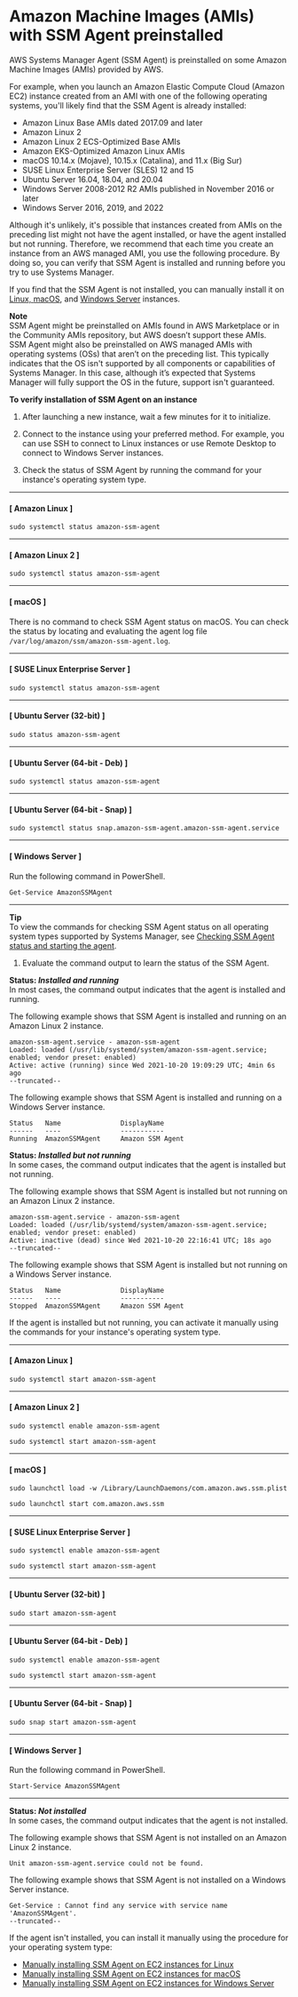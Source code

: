 # Amazon Machine Images \(AMIs\) with SSM Agent preinstalled<a name="ami-preinstalled-agent"></a>

AWS Systems Manager Agent \(SSM Agent\) is preinstalled on some Amazon Machine Images \(AMIs\) provided by AWS\.

For example, when you launch an Amazon Elastic Compute Cloud \(Amazon EC2\) instance created from an AMI with one of the following operating systems, you'll likely find that the SSM Agent is already installed:
+ Amazon Linux Base AMIs dated 2017\.09 and later
+ Amazon Linux 2
+ Amazon Linux 2 ECS\-Optimized Base AMIs
+ Amazon EKS\-Optimized Amazon Linux AMIs
+ macOS 10\.14\.x \(Mojave\), 10\.15\.x \(Catalina\), and 11\.x \(Big Sur\)
+ SUSE Linux Enterprise Server \(SLES\) 12 and 15
+ Ubuntu Server 16\.04, 18\.04, and 20\.04  
+ Windows Server 2008\-2012 R2 AMIs published in November 2016 or later
+ Windows Server 2016, 2019, and 2022

Although it's unlikely, it's possible that instances created from AMIs on the preceding list might not have the agent installed, or have the agent installed but not running\. Therefore, we recommend that each time you create an instance from an AWS managed AMI, you use the following procedure\. By doing so, you can verify that SSM Agent is installed and running before you try to use Systems Manager\.

If you find that the SSM Agent is not installed, you can manually install it on [Linux, ](sysman-manual-agent-install.md) [macOS](sysman-manual-agent-install-macos2.md), and [Windows Server](sysman-install-win.md) instances\. 

**Note**  
SSM Agent might be preinstalled on AMIs found in AWS Marketplace or in the Community AMIs repository, but AWS doesn’t support these AMIs\.  
SSM Agent might also be preinstalled on AWS managed AMIs with operating systems \(OSs\) that aren’t on the preceding list\. This typically indicates that the OS isn't supported by all components or capabilities of Systems Manager\. In this case, although it’s expected that Systems Manager will fully support the OS in the future, support isn't guaranteed\.

**To verify installation of SSM Agent on an instance**

1. After launching a new instance, wait a few minutes for it to initialize\.

1. Connect to the instance using your preferred method\. For example, you can use SSH to connect to Linux instances or use Remote Desktop to connect to Windows Server instances\.

1. Check the status of SSM Agent by running the command for your instance's operating system type\.

------
#### [ Amazon Linux ]

   `sudo systemctl status amazon-ssm-agent`

------
#### [ Amazon Linux 2 ]

   `sudo systemctl status amazon-ssm-agent`

------
#### [ macOS ]

   There is no command to check SSM Agent status on macOS\. You can check the status by locating and evaluating the agent log file `/var/log/amazon/ssm/amazon-ssm-agent.log`\.

------
#### [ SUSE Linux Enterprise Server ]

   `sudo systemctl status amazon-ssm-agent`

------
#### [ Ubuntu Server \(32\-bit\) ]

   `sudo status amazon-ssm-agent`

------
#### [ Ubuntu Server \(64\-bit \- Deb\) ]

   `sudo systemctl status amazon-ssm-agent`

------
#### [ Ubuntu Server \(64\-bit \- Snap\) ]

   `sudo systemctl status snap.amazon-ssm-agent.amazon-ssm-agent.service`

------
#### [ Windows Server ]

   Run the following command in PowerShell\.

   `Get-Service AmazonSSMAgent`

------
**Tip**  
To view the commands for checking SSM Agent status on all operating system types supported by Systems Manager, see [Checking SSM Agent status and starting the agent](ssm-agent-status-and-restart.md)\.

1. Evaluate the command output to learn the status of the SSM Agent\.

**Status: *Installed and running***  
In most cases, the command output indicates that the agent is installed and running\.

   The following example shows that SSM Agent is installed and running on an Amazon Linux 2 instance\.

   ```
   amazon-ssm-agent.service - amazon-ssm-agent
   Loaded: loaded (/usr/lib/systemd/system/amazon-ssm-agent.service; enabled; vendor preset: enabled)
   Active: active (running) since Wed 2021-10-20 19:09:29 UTC; 4min 6s ago
   --truncated--
   ```

   The following example shows that SSM Agent is installed and running on a Windows Server instance\.

   ```
   Status   Name               DisplayName
   ------   ----               -----------
   Running  AmazonSSMAgent     Amazon SSM Agent
   ```

**Status: *Installed but not running***  
In some cases, the command output indicates that the agent is installed but not running\.

   The following example shows that SSM Agent is installed but not running on an Amazon Linux 2 instance\.

   ```
   amazon-ssm-agent.service - amazon-ssm-agent
   Loaded: loaded (/usr/lib/systemd/system/amazon-ssm-agent.service; enabled; vendor preset: enabled)
   Active: inactive (dead) since Wed 2021-10-20 22:16:41 UTC; 18s ago
   --truncated--
   ```

   The following example shows that SSM Agent is installed but not running on a Windows Server instance\.

   ```
   Status   Name               DisplayName
   ------   ----               -----------
   Stopped  AmazonSSMAgent     Amazon SSM Agent
   ```

   If the agent is installed but not running, you can activate it manually using the commands for your instance's operating system type\.

------
#### [ Amazon Linux ]

   `sudo systemctl start amazon-ssm-agent`

------
#### [ Amazon Linux 2 ]

   `sudo systemctl enable amazon-ssm-agent`

   `sudo systemctl start amazon-ssm-agent`

------
#### [ macOS ]

   `sudo launchctl load -w /Library/LaunchDaemons/com.amazon.aws.ssm.plist`

   `sudo launchctl start com.amazon.aws.ssm`

------
#### [ SUSE Linux Enterprise Server ]

   `sudo systemctl enable amazon-ssm-agent`

   `sudo systemctl start amazon-ssm-agent`

------
#### [ Ubuntu Server \(32\-bit\) ]

   `sudo start amazon-ssm-agent`

------
#### [ Ubuntu Server \(64\-bit \- Deb\) ]

   `sudo systemctl enable amazon-ssm-agent`

   `sudo systemctl start amazon-ssm-agent`

------
#### [ Ubuntu Server \(64\-bit \- Snap\) ]

   `sudo snap start amazon-ssm-agent`

------
#### [ Windows Server ]

   Run the following command in PowerShell\.

   `Start-Service AmazonSSMAgent`

------

**Status: *Not installed***  
In some cases, the command output indicates that the agent is not installed\.

   The following example shows that SSM Agent is not installed on an Amazon Linux 2 instance\.

   ```
   Unit amazon-ssm-agent.service could not be found.
   ```

   The following example shows that SSM Agent is not installed on a Windows Server instance\.

   ```
   Get-Service : Cannot find any service with service name 'AmazonSSMAgent'.
   --truncated--
   ```

   If the agent isn't installed, you can install it manually using the procedure for your operating system type:
   + [Manually installing SSM Agent on EC2 instances for Linux](sysman-manual-agent-install.md)
   + [Manually installing SSM Agent on EC2 instances for macOS](sysman-manual-agent-install-macos2.md)
   + [Manually installing SSM Agent on EC2 instances for Windows Server](sysman-install-win.md)